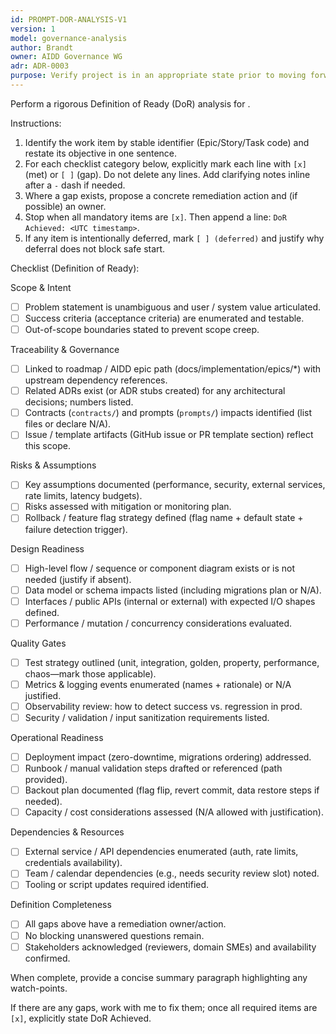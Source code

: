 ```yaml
---
id: PROMPT-DOR-ANALYSIS-V1
version: 1
model: governance-analysis
author: Brandt
owner: AIDD Governance WG
adr: ADR-0003
purpose: Verify project is in an appropriate state prior to moving forward with a new epic, story, or task.
---
```


Perform a rigorous Definition of Ready (DoR) analysis for <!-- AIDD item -->.

Instructions:
1. Identify the work item by stable identifier (Epic/Story/Task code) and restate its objective in one sentence.
2. For each checklist category below, explicitly mark each line with `[x]` (met) or `[ ]` (gap). Do not delete any lines. Add clarifying notes inline after a `-` dash if needed.
3. Where a gap exists, propose a concrete remediation action and (if possible) an owner.
4. Stop when all mandatory items are `[x]`. Then append a line: `DoR Achieved: <UTC timestamp>`.
5. If any item is intentionally deferred, mark `[ ] (deferred)` and justify why deferral does not block safe start.

Checklist (Definition of Ready):

Scope & Intent
- [ ] Problem statement is unambiguous and user / system value articulated.
- [ ] Success criteria (acceptance criteria) are enumerated and testable.
- [ ] Out-of-scope boundaries stated to prevent scope creep.

Traceability & Governance
- [ ] Linked to roadmap / AIDD epic path (docs/implementation/epics/*) with upstream dependency references.
- [ ] Related ADRs exist (or ADR stubs created) for any architectural decisions; numbers listed.
- [ ] Contracts (`contracts/`) and prompts (`prompts/`) impacts identified (list files or declare N/A).
- [ ] Issue / template artifacts (GitHub issue or PR template section) reflect this scope.

Risks & Assumptions
- [ ] Key assumptions documented (performance, security, external services, rate limits, latency budgets).
- [ ] Risks assessed with mitigation or monitoring plan.
- [ ] Rollback / feature flag strategy defined (flag name + default state + failure detection trigger).

Design Readiness
- [ ] High-level flow / sequence or component diagram exists or is not needed (justify if absent).
- [ ] Data model or schema impacts listed (including migrations plan or N/A).
- [ ] Interfaces / public APIs (internal or external) with expected I/O shapes defined.
- [ ] Performance / mutation / concurrency considerations evaluated.

Quality Gates
- [ ] Test strategy outlined (unit, integration, golden, property, performance, chaos—mark those applicable).
- [ ] Metrics & logging events enumerated (names + rationale) or N/A justified.
- [ ] Observability review: how to detect success vs. regression in prod.
- [ ] Security / validation / input sanitization requirements listed.

Operational Readiness
- [ ] Deployment impact (zero-downtime, migrations ordering) addressed.
- [ ] Runbook / manual validation steps drafted or referenced (path provided).
- [ ] Backout plan documented (flag flip, revert commit, data restore steps if needed).
- [ ] Capacity / cost considerations assessed (N/A allowed with justification).

Dependencies & Resources
- [ ] External service / API dependencies enumerated (auth, rate limits, credentials availability).
- [ ] Team / calendar dependencies (e.g., needs security review slot) noted.
- [ ] Tooling or script updates required identified.

Definition Completeness
- [ ] All gaps above have a remediation owner/action.
- [ ] No blocking unanswered questions remain.
- [ ] Stakeholders acknowledged (reviewers, domain SMEs) and availability confirmed.

When complete, provide a concise summary paragraph highlighting any watch-points.

If there are any gaps, work with me to fix them; once all required items are `[x]`, explicitly state DoR Achieved.
